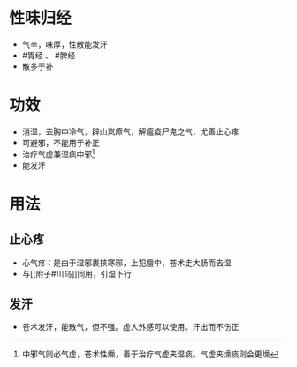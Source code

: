 # 性味归经
- 气辛，味厚，性散能发汗
-  #胃经 、 #脾经 
- 散多于补
# 功效
- 消湿，去胸中冷气，辟山岚瘴气，解瘟疫尸鬼之气，尤善止心疼
- 可避邪，不能用于补正
- 治疗气虚兼湿痰中邪[^1]
- 能发汗
# 用法
## 止心疼
- 心气疼：是由于湿邪裹挟寒邪，上犯膻中，苍术走大肠而去湿
- 与[[附子#川乌]]同用，引湿下行
## 发汗
- 苍术发汗，能散气，但不强。虚人外感可以使用。汗出而不伤正

[^1]:中邪气则必气虚，苍术性燥，善于治疗气虚夹湿痰。气虚夹燥痰则会更燥